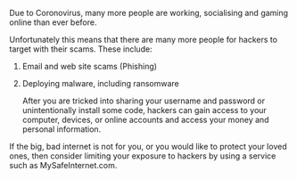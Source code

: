 Due to Coronovirus, many more people are working, socialising and gaming online than ever before.

Unfortunately this means that there are many more people for hackers to target with their scams. These include:

1. Email and web site scams (Phishing)

2. Deploying malware, including ransomware

    After you are tricked into sharing your username and password or unintentionally install some code, hackers can gain access to your computer, devices, or online accounts and access your money and personal information.

If the big, bad internet is not for you, or you would like to protect your loved ones, then consider limiting your exposure to hackers by using a service such as MySafeInternet.com.